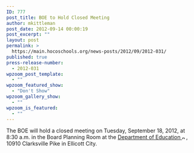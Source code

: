 ```yaml
---
ID: 777
post_title: BOE to Hold Closed Meeting
author: mkittleman
post_date: 2012-09-14 00:00:19
post_excerpt: ""
layout: post
permalink: >
  https://main.hocoschools.org/news-posts/2012/09/2012-031/
published: true
press-release-number:
  - 2012-031
wpzoom_post_template:
  - ""
wpzoom_featured_show:
  - "Don't Show"
wpzoom_gallery_show:
  - ""
wpzoom_is_featured:
  - ""
---
```

The BOE will hold a closed meeting on Tuesday, September 18, 2012, at 8:30 a.m. in the Board Planning Room at the <a href="http://maps.google.com/maps?hl=en&amp;q=10910+Clarksville+Pike,+Ellicott+City,+MD+21042&amp;btnG=Search" target="_blank">Department of Education <img alt="new webpage icon" src="http://www.hcpss.org/images/new_webpage.gif" width="11" height="10" align="bottom" border="0" /></a>, 10910 Clarksville Pike in Ellicott City.